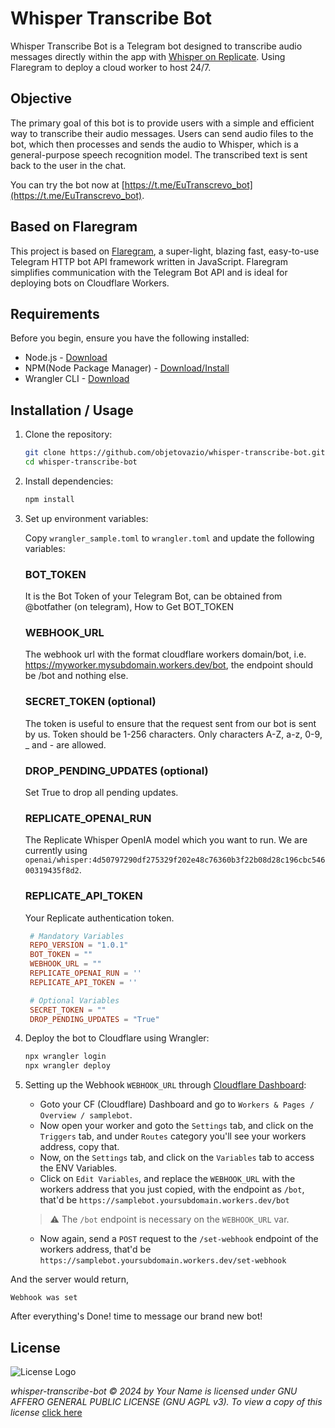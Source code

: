 # Whisper Transcribe Bot

Whisper Transcribe Bot is a Telegram bot designed to transcribe audio messages directly within the app with [Whisper on Replicate](https://replicate.com/openai/whisper). Using Flaregram to deploy a cloud worker to host 24/7.

## Objective

The primary goal of this bot is to provide users with a simple and efficient way to transcribe their audio messages. Users can send audio files to the bot, which then processes and sends the audio to Whisper, which is a general-purpose speech recognition model. The transcribed text is sent back to the user in the chat.

You can try the bot now at [https://t.me/EuTranscrevo_bot](https://t.me/EuTranscrevo_bot).

## Based on Flaregram

This project is based on [Flaregram](https://github.com/adityash4rma/flaregram), a super-light, blazing fast, easy-to-use Telegram HTTP bot API framework written in JavaScript. Flaregram simplifies communication with the Telegram Bot API and is ideal for deploying bots on Cloudflare Workers.

## Requirements

Before you begin, ensure you have the following installed:

- Node.js - [Download](https://nodejs.org/)
- NPM(Node Package Manager) - [Download/Install](https://www.npmjs.com/get-npm)
- Wrangler CLI - [Download](https://developers.cloudflare.com/workers/cli-wrangler/install-update)

## Installation / Usage

1. Clone the repository:
    ```sh
    git clone https://github.com/objetovazio/whisper-transcribe-bot.git
    cd whisper-transcribe-bot
    ```

2. Install dependencies:
    ```sh
    npm install
    ```

3. Set up environment variables:

   Copy `wrangler_sample.toml` to `wrangler.toml` and update the following variables:

   ### BOT_TOKEN
   It is the Bot Token of your Telegram Bot, can be obtained from @botfather (on telegram), How to Get BOT_TOKEN
 
   ### WEBHOOK_URL
   The webhook url with the format cloudflare workers domain/bot, i.e. https://myworker.mysubdomain.workers.dev/bot, the endpoint should be /bot   and nothing else.
 
   ### SECRET_TOKEN (optional)
   The token is useful to ensure that the request sent from our bot is sent by us. Token should be 1-256 characters. Only characters A-Z, a-z, 0-9,  _ and - are allowed.
 
   ### DROP_PENDING_UPDATES (optional)
   Set True to drop all pending updates.

   ### REPLICATE_OPENAI_RUN
   The Replicate Whisper OpenIA model which you want to run. We are currently using ```openai/whisper:4d50797290df275329f202e48c76360b3f22b08d28c196cbc54600319435f8d2```.
   
   ### REPLICATE_API_TOKEN
   Your Replicate authentication token.

   ```toml
    # Mandatory Variables
    REPO_VERSION = "1.0.1"
    BOT_TOKEN = ""
    WEBHOOK_URL = ""
    REPLICATE_OPENAI_RUN = ''
    REPLICATE_API_TOKEN = ''

    # Optional Variables
    SECRET_TOKEN = ""
    DROP_PENDING_UPDATES = "True"
    ```

4. Deploy the bot to Cloudflare using Wrangler:
    ```sh
    npx wrangler login
    npx wrangler deploy
    ```

5. Setting up the Webhook `WEBHOOK_URL` through [Cloudflare Dashboard](https://dash.cloudflare.com/):

    * Goto your CF (Cloudflare) Dashboard and go to `Workers & Pages / Overview / samplebot`.
    * Now open your worker and goto the `Settings` tab, and click on the `Triggers` tab, and under `Routes` category you'll see your workers address, copy that. 
    * Now, on the `Settings` tab, and click on the `Variables` tab to access the ENV Variables.
    * Click on `Edit Variables`, and replace the `WEBHOOK_URL` with the workers address that you just copied, with the endpoint as `/bot`, that'd be `https://samplebot.yoursubdomain.workers.dev/bot`
    > ⚠️ The `/bot` endpoint is necessary on the `WEBHOOK_URL` var.
    * Now again, send a `POST` request to the `/set-webhook` endpoint of the workers address, that'd be `https://samplebot.yoursubdomain.workers.dev/set-webhook`

And the server would return,

```
Webhook was set
```

After everything's Done! time to message our brand new bot!

## License

![License Logo](https://www.gnu.org/graphics/agplv3-with-text-162x68.png)

_whisper-transcribe-bot © 2024 by Your Name is licensed under GNU AFFERO GENERAL PUBLIC LICENSE (GNU AGPL v3). To view a copy of this license_ [click here](https://www.gnu.org/licenses/agpl-3.0.en.html)
